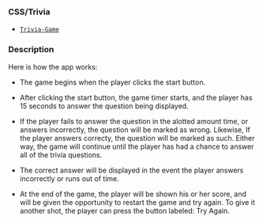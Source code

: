 ### CSS/Trivia

* [`Trivia-Game`](Trivia-game/index.html)

### Description
 Here is how the app works:

   * The game begins when the player clicks the start button.  
   
   * After clicking the start button, the game timer starts, and the player has 15 seconds to answer the question being displayed.
        
   * If the player fails to answer the question in the alotted amount time, or answers incorrectly, the question will be marked as wrong.  Likewise, If the player answers correcty, the question will be marked as such.  Either way, the game will continue until the player has had a chance to answer all of the trivia questions.  

   * The correct answer will be displayed in the event the player answers incorrectly or runs out of time.

   * At the end of the game, the player will be shown his or her score, and will be given the opportunity to restart the game and try again.  To give it another shot, the player can press the button labeled: Try Again.  




